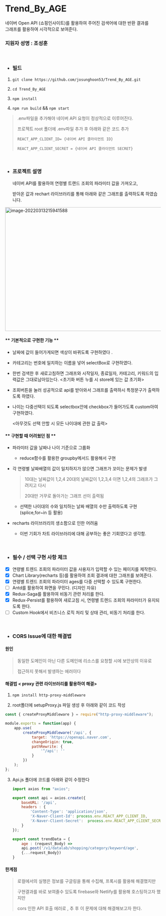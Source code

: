# Trend_By_AGE
네이버 Open API (쇼핑인사이트)를 활용하여 주어진 검색어에 대한 반환 결과를<br/> 그래프를 활용하여 시각적으로 보여준다.
&nbsp;
### 지원자 성명 : 조성훈 
&nbsp;
- ### 빌드 

1. `git clone https://github.com/josunghoon53/Trend_By_AGE.git`

2. `cd Trend_By_AGE` 

3. `npm install`

4. `npm run build` && `npm start` 

   

> .env파일을 추가해야 네이버 API 요청이 정상적으로 이루어진다.
>
> 프로젝트 root 폴더에 .env파일 추가 후 아래와 같은 코드 추가
>
> `REACT_APP_CLIENT_ID= {네이버 API 클라이언트 ID}`
>
> `REACT_APP_CLIENT_SECRET = {네이버 API 클라이언트 SECRET}  `

&nbsp;

- ### 프로젝트 설명

  네이버 API를 활용하여 연령별 트랜드 조회의 파라미터 값을 가져오고, 

  받아온 값과 rechart 라이브러리를 통해 아래와 같은 그래프를 출력하도록 하였습니다.

<img src="https://user-images.githubusercontent.com/54616153/158067098-a3693143-9948-4514-a9dd-1a1b9640bd16.png" 
     alt="image-20220313215941588" width = 600 height = 400 />


#### ** 기본적으로 구현한 기능 ** 

- 날짜에 값이 들어가게되면 색상이 바뀌도록 구현하였다 .

- 카테고리는 번호에 일치하는 이름을 넣어 selectBox로 구현하였다.

- 한번 검색한 후 새로고침하면 그래프와 시작일자, 종료일자, 카테고리, 키워드의 입력값은 그대로남아있는다. <초기화 버튼 누를 시 store에 있는 값 초기화>

- 조회버튼을 눌러 성공적으로 api를 받아와서 그래프를 출력하시 특정문구가 출력하도록 하였다.

- 나이는 다중선택이 되도록  selectbox안에 checkbox가 들어가도록 custom아여 구현하였다.

  <아무것도 선택 안할 시 모든 나이대에 관한 값 출력>

  

#### ** 구현할 때 어려웠던 점 ** 

- 파라미터 값을 날짜나 나이 기준으로 그룹화 

  - reduce함수를 활용한 groupby메서드 활용해서 구현

- 각 연령별 날짜배열의 값이 일치하지가 않으면 그래프가 꼬이는 문제가 발생 

  > 10대는 날짜값이 1,2,4  20대의 날짜값이 1,2,3,4 이면 1,2,4의 그래프가 그려지고 다시 
  >
  > 20대만 거꾸로 돌아가는 그래프 선이 출력됨

  - 선택한 나이대의 수와 일치하는 날짜 배열의 수만 출력하도록 구현 (splice,for~in 등 활용)

- recharts 라이브러리의 생소함으로 인한 어려움

  - 이번 기회가 차트 라이브러리에 대해 공부하는 좋은 기회였다고 생각함.

  

  &nbsp;

- ### 필수 / 선택 구현 사항 체크

- [x] 연령별 트렌드 조회의 파라미터 값을 사용자가 입력할 수 있는 페이지를 제작한다.
- [x] Chart Library(recharts 등)를 활용하여 조회 결과에 대한 그래프를 보여준다.
- [x] 연령별 트렌드 조회의 파라미터 ages를 다중 선택할 수 있도록 구현한다.
- [ ] Antd를 활용하여 화면을 꾸민다. (디자인 자유)
- [x] Redux-Saga를 활용하여 비동기 관련 처리를 한다.
- [x] Redux-Persist를 활용하여 새로고침 시, 연령별 트렌드 조회의 파라미터가 유지되도록 한다.
- [ ] Custom Hook에서 비즈니스 로직 처리 및 상태 관리, 비동기 처리를 한다.

&nbsp;

- ### CORS Issue에 대한 해결법

  

#### 원인 

> 동일한 도메인이 아닌 다른 도메인에 리소스를 요청할 시에 보안상의 이유로 
>
> 접근하지 못해서 발생하는 에러이다 



#### 해결법 < proxy 관련 라이브러리를 활용하여 해결>

1. `npm install http-proxy-middleware` 

2.  root폴더에 setupProxy.js 파일 생성 후 아래와 같이 코드 작성 

   ```javascript
   const { createProxyMiddleware } = require("http-proxy-middleware");
   
   module.exports = function(app) {
       app.use(
           createProxyMiddleware('/api', {
               target: 'https://openapi.naver.com',
               changeOrigin: true,
               pathRewrite: {
                   '^/api': '' 
               }
           })
       );
   };
   ```

 3. Api.js 폴더에 코드를 아래와 같이 수정한다

    ```javascript
    import axios from "axios";
    
    export const api = axios.create({
    	baseURL: '/api',
    	headers : {
    		'Content-Type': 'application/json',
    		'X-Naver-Client-Id': process.env.REACT_APP_CLIENT_ID,
    		'X-Naver-Client-Secret':  process.env.REACT_APP_CLIENT_SECRET,
    	}
    });
    
    export const trendData = {
    	age : (request_Body) => 
    	api.post('/v1/datalab/shopping/category/keyword/age',
    	{...request_Body})
    }
    ```

    



#### 한계점

> 로컬에서의 실행은 정보를 구글링을 통해 수집해, 프록시를 활용해 해결했지만 
>
> 구현결과를 바로 보여줄수 있도록 firebase와 Netlify를 활용해 호스팅하고자 했지만 
>
> cors 인한 API 호출 에러로 , 추 후 이 문제에 대해 해결해보고자 한다. 









